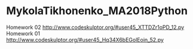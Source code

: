 # MykolaTikhonenko_MA2018Python
Homework 02
http://www.codeskulptor.org/#user45_XTTDZr1oPD_12.py
Homework 01
http://www.codeskulptor.org/#user45_Hq34X6bEGolEoin_52.py

